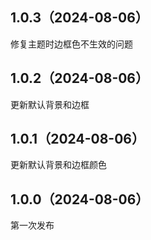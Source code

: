 ## 1.0.3（2024-08-06）
修复主题时边框色不生效的问题
## 1.0.2（2024-08-06）
更新默认背景和边框
## 1.0.1（2024-08-06）
更新默认背景和边框颜色
## 1.0.0（2024-08-06）
第一次发布
